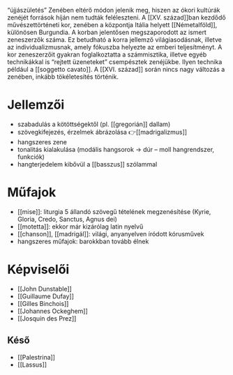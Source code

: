 “újjászületés”
Zenében eltérő módon jelenik meg, hiszen az ókori kultúrák zenéjét források híján nem tudták feléleszteni.
A [[XV. század]]ban kezdődő művészettörténeti kor, zenében a központja Itália helyett [[Németalföld]], különösen Burgundia.
A korban jelentősen megszaporodott az ismert zeneszerzők száma. Ez betudható a korra jellemző világiasodásnak, illetve az individualizmusnak, amely fókuszba helyezte az emberi teljesítményt.
A kor zeneszerzőit gyakran foglalkoztatta a számmisztika, illetve egyéb technikákkal is “rejtett üzeneteket” csempésztek zenéjükbe. Ilyen technika például a [[soggetto cavato]].
A [[XVI. század]] során nincs nagy változás a zenében, inkább tökéletesítés történik.
# Jellemzői
- szabadulás a kötöttségektől (pl. [[gregorián]] dallam)
- szövegkifejezés, érzelmek ábrázolása 👉[[madrigalizmus]]
- hangszeres zene
- tonalitás kialakulása (modális hangsorok → dúr – moll hangrendszer, funkciók)
- hangterjedelem kibővül a [[basszus]] szólammal
# Műfajok
- [[mise]]: liturgia 5 állandó szövegű tételének megzenésítése (Kyrie, Gloria, Credo, Sanctus, Agnus dei)
- [[motetta]]: ekkor már kizárólag latin nyelvű
- [[chanson]], [[madrigál]]: világi, anyanyelven íródott kórusművek
- hangszeres műfajok: barokkban tovább élnek
# Képviselői
- [[John Dunstable]]
- [[Guillaume Dufay]]
- [[Gilles Binchois]]
- [[Johannes Ockeghem]]
- [[Josquin des Prez]]
## Késő
- [[Palestrina]]
- [[Lassus]]